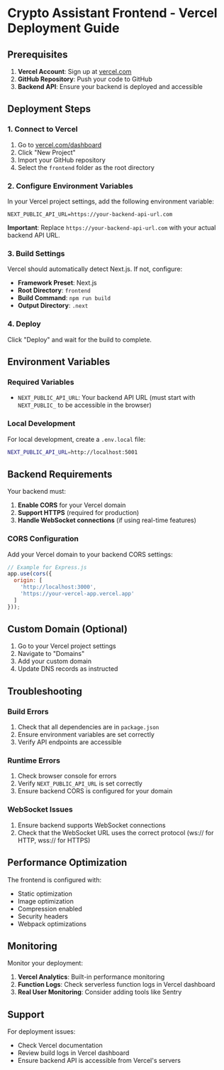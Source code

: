 # Crypto Assistant Frontend - Vercel Deployment Guide

## Prerequisites

1. **Vercel Account**: Sign up at [vercel.com](https://vercel.com)
2. **GitHub Repository**: Push your code to GitHub
3. **Backend API**: Ensure your backend is deployed and accessible

## Deployment Steps

### 1. Connect to Vercel

1. Go to [vercel.com/dashboard](https://vercel.com/dashboard)
2. Click "New Project"
3. Import your GitHub repository
4. Select the `frontend` folder as the root directory

### 2. Configure Environment Variables

In your Vercel project settings, add the following environment variable:

```
NEXT_PUBLIC_API_URL=https://your-backend-api-url.com
```

**Important**: Replace `https://your-backend-api-url.com` with your actual backend API URL.

### 3. Build Settings

Vercel should automatically detect Next.js. If not, configure:

- **Framework Preset**: Next.js
- **Root Directory**: `frontend`
- **Build Command**: `npm run build`
- **Output Directory**: `.next`

### 4. Deploy

Click "Deploy" and wait for the build to complete.

## Environment Variables

### Required Variables

- `NEXT_PUBLIC_API_URL`: Your backend API URL (must start with `NEXT_PUBLIC_` to be accessible in the browser)

### Local Development

For local development, create a `.env.local` file:

```bash
NEXT_PUBLIC_API_URL=http://localhost:5001
```

## Backend Requirements

Your backend must:

1. **Enable CORS** for your Vercel domain
2. **Support HTTPS** (required for production)
3. **Handle WebSocket connections** (if using real-time features)

### CORS Configuration

Add your Vercel domain to your backend CORS settings:

```javascript
// Example for Express.js
app.use(cors({
  origin: [
    'http://localhost:3000',
    'https://your-vercel-app.vercel.app'
  ]
}));
```

## Custom Domain (Optional)

1. Go to your Vercel project settings
2. Navigate to "Domains"
3. Add your custom domain
4. Update DNS records as instructed

## Troubleshooting

### Build Errors

1. Check that all dependencies are in `package.json`
2. Ensure environment variables are set correctly
3. Verify API endpoints are accessible

### Runtime Errors

1. Check browser console for errors
2. Verify `NEXT_PUBLIC_API_URL` is set correctly
3. Ensure backend CORS is configured for your domain

### WebSocket Issues

1. Ensure backend supports WebSocket connections
2. Check that the WebSocket URL uses the correct protocol (ws:// for HTTP, wss:// for HTTPS)

## Performance Optimization

The frontend is configured with:

- Static optimization
- Image optimization
- Compression enabled
- Security headers
- Webpack optimizations

## Monitoring

Monitor your deployment:

1. **Vercel Analytics**: Built-in performance monitoring
2. **Function Logs**: Check serverless function logs in Vercel dashboard
3. **Real User Monitoring**: Consider adding tools like Sentry

## Support

For deployment issues:
- Check Vercel documentation
- Review build logs in Vercel dashboard
- Ensure backend API is accessible from Vercel's servers
